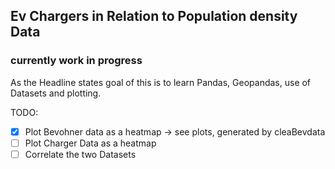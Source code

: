 ## Ev Chargers in Relation to Population density Data
### currently work in progress

As the Headline states goal of this is to learn Pandas, Geopandas, use of Datasets and plotting.

TODO:
- [X] Plot Bevohner data as a heatmap -> see plots, generated by cleaBevdata
- [ ] Plot Charger Data as a heatmap
- [ ] Correlate the two Datasets

